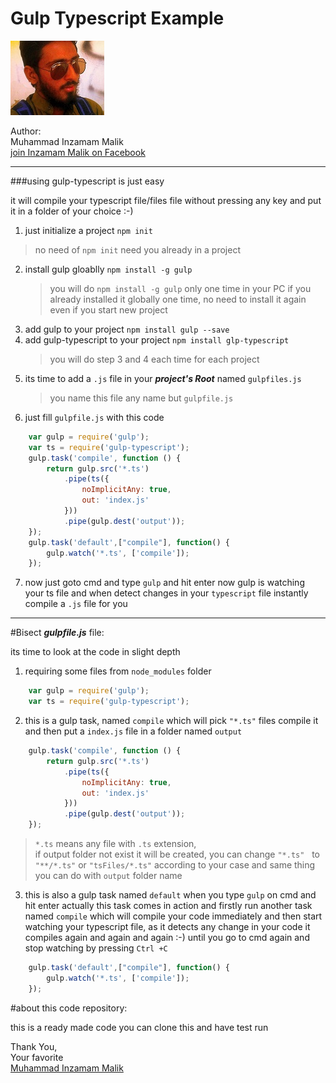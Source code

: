 # Gulp Typescript Example
 

![alt](img/img.jpg)

Author:<br/>Muhammad Inzamam Malik<br/>
[join Inzamam Malik on Facebook](http://facebook.com/minzamammalik)

---
###using gulp-typescript is just easy

it will compile your typescript file/files file without pressing any key and put it in a folder of your choice :-)

1. just initialize a project `npm init`
	
>
> no need of `npm init` need you already in a project
>

2. install gulp gloablly `npm install -g gulp`
	> you will do `npm install -g gulp` only one time in your PC if you already installed it globally one time, no need to install it again even if you start new project 
3. add gulp to your project `npm install gulp --save`
4. add gulp-typescript to your project `npm install glp-typescript`
	> you will do step 3 and 4 each time for each project
5. its time to add a `.js` file in your ***project's Root*** named `gulpfiles.js` 
	>you name this file any name but `gulpfile.js`
6. just fill `gulpfile.js` with this code
```javascript
	var gulp = require('gulp');
	var ts = require('gulp-typescript');	
	gulp.task('compile', function () {
		return gulp.src('*.ts')
			.pipe(ts({
				noImplicitAny: true,
				out: 'index.js'
			}))
			.pipe(gulp.dest('output'));
	});
	gulp.task('default',["compile"], function() {
		gulp.watch('*.ts', ['compile']);
	});
```
7. now just goto cmd and type `gulp` and hit enter
now gulp is watching your ts file and when detect changes in your `typescript` file
instantly compile a `.js` file for you

---

#Bisect ***gulpfile.js*** file:

its time to look at the code in slight depth

1. requiring some files from `node_modules` folder
```javascript
	var gulp = require('gulp');
	var ts = require('gulp-typescript');	
```

2. this is a gulp task, named `compile` which will pick `"*.ts"` files 
compile it and then put a `index.js` file in a folder named `output`
```javascript
	gulp.task('compile', function () {
		return gulp.src('*.ts')
			.pipe(ts({
				noImplicitAny: true,
				out: 'index.js'
			}))
			.pipe(gulp.dest('output'));
	});
```
>`*.ts` means any file with `.ts` extension,	
>if output folder not exist it will be
>created, you can change `"*.ts"` &nbsp; to &nbsp;
>`"**/*.ts"` or `"tsFiles/*.ts"` according to your 
>case and same thing you can do with `output` folder name

3. this is also a gulp task named `default`
when you type `gulp` on cmd and hit enter actually this
task comes in action and firstly run another task named `compile`
which will compile your code immediately and then start watching
your typescript file, as it detects any change in your code 
it compiles again and again and again :-) until you go to cmd again
and stop watching by pressing `Ctrl
+C` 
```javascript
	gulp.task('default',["compile"], function() {
		gulp.watch('*.ts', ['compile']);
	});
```
#about this code repository:


this is a ready made code you can clone this and have test run

Thank You,<br/>
Your favorite<br/> [Muhammad Inzamam Malik](http://facebook.com/malikasinger)<br/><br/>







